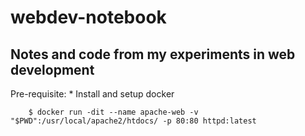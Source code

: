 # webdev-notebook
Notes and code from my experiments in web development
---

Pre-requisite:
	* Install and setup docker

```
	$ docker run -dit --name apache-web -v "$PWD":/usr/local/apache2/htdocs/ -p 80:80 httpd:latest
```


